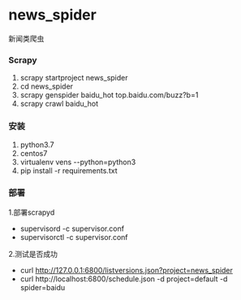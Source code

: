 # news_spider
新闻类爬虫

### Scrapy 
1. scrapy startproject news_spider
2. cd news_spider
3. scrapy genspider baidu_hot top.baidu.com/buzz?b=1
4. scrapy crawl baidu_hot

### 安装
1. python3.7
2. centos7
4. virtualenv vens --python=python3
3. pip install -r requirements.txt

### 部署
1.部署scrapyd
- supervisord -c supervisor.conf
- supervisorctl -c supervisor.conf

2.测试是否成功
- curl http://127.0.0.1:6800/listversions.json?project=news_spider
- curl http://localhost:6800/schedule.json -d project=default -d spider=baidu  

